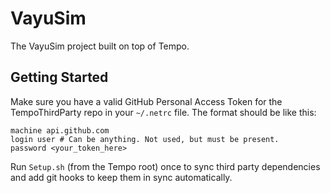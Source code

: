 # VayuSim
The VayuSim project built on top of Tempo.

## Getting Started
Make sure you have a valid GitHub Personal Access Token for the TempoThirdParty repo in your `~/.netrc` file. The format should be like this:
```
machine api.github.com
login user # Can be anything. Not used, but must be present.
password <your_token_here>
```
Run `Setup.sh` (from the Tempo root) once to sync third party dependencies and add git hooks to keep them in sync automatically.
